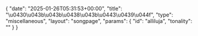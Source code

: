{
    "date": "2025-01-26T05:31:53+00:00",
    "title": "\u0430\u043b\u043b\u0438\u043b\u0443\u0439\u044f",
    "type": "miscellaneous",
    "layout": "songpage",
    "params": {
        "id": "alliluja",
        "tonality": ""
    }
}